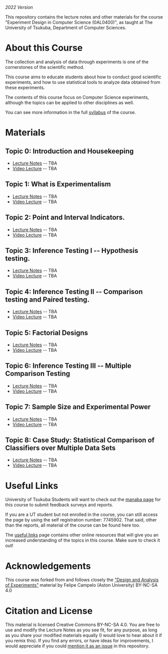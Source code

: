 *2022 Version*

This repository contains the lecture notes and other materials for the
course "Experiment Design in Computer Science (0AL0400)", as taught at The University of Tsukuba, Department of Computer Sciences.

# About this Course

The collection and analysis of data through experiments is one of the cornerstones of the scientific method.

This course aims to educate students about how to conduct good scientific experiments, and how to use statistical tools to analyze data obtained from these experiments.

The contents of this course focus on Computer Science experiments, although the topics can be applied to other disciplines as well.

You can see more information in the full [syllabus](syllabus.md) of the course.

# Materials
## Topic 0: Introduction and Housekeeping
  - [Lecture Notes]() -- TBA
  - [Video Lecture]() -- TBA

## Topic 1: What is Experimentalism

- [Lecture Notes]() -- TBA
- [Video Lecture]() -- TBA

## Topic 2: Point and Interval Indicators.

- [Lecture Notes]() -- TBA
- [Video Lecture]() -- TBA

## Topic 3: Inference Testing I -- Hypothesis testing.

- [Lecture Notes]() -- TBA
- [Video Lecture]() -- TBA

## Topic 4: Inference Testing II -- Comparison testing and Paired testing.

- [Lecture Notes]() -- TBA
- [Video Lecture]() -- TBA

## Topic 5: Factorial Designs

- [Lecture Notes]() -- TBA
- [Video Lecture]() -- TBA

## Topic 6: Inference Testing III -- Multiple Comparison Testing

- [Lecture Notes]() -- TBA
- [Video Lecture]() -- TBA

## Topic 7: Sample Size and Experimental Power

- [Lecture Notes]() -- TBA
- [Video Lecture]() -- TBA

## Topic 8: Case Study: Statistical Comparison of Classifiers over Multiple Data Sets

- [Lecture Notes]() -- TBA
- [Video Lecture]() -- TBA

# Useful Links
University of Tsukuba Students will want to check out the [manaba page](https://manaba.tsukuba.ac.jp/ct/course_2421383) for this course to submit feedback surveys and reports.

If you are a UT student but not enrolled in the course, you can still access the page by using the self registration number: 7745902. That said, other than the reports, all material of the course can be found here too.

The [useful links](UsefulLinks.md) page contains other online resources that will give you an increased understanding of the topics in this course. Make sure to check it out!

# Acknowledgements
This course was forked from and follows closely the ["Design and Analysis of Experiments"](https://github.com/fcampelo/Design-and-Analysis-of-Experiments) material by Felipe Campelo (Aston University) BY-NC-SA 4.0

# Citation and License
This material is licensed Creative Commons BY-NC-SA 4.0. You are free to use and modify the Lecture Notes as you see fit, for any purpose, as long as you share your modified materials equally (I would love to hear about it if you remix this). If you find any errors, or have ideas for improvements, I would appreciate if you could [mention it as an issue](https://github.com/caranha/ExperimentDesignCS/issues) in this repository.
